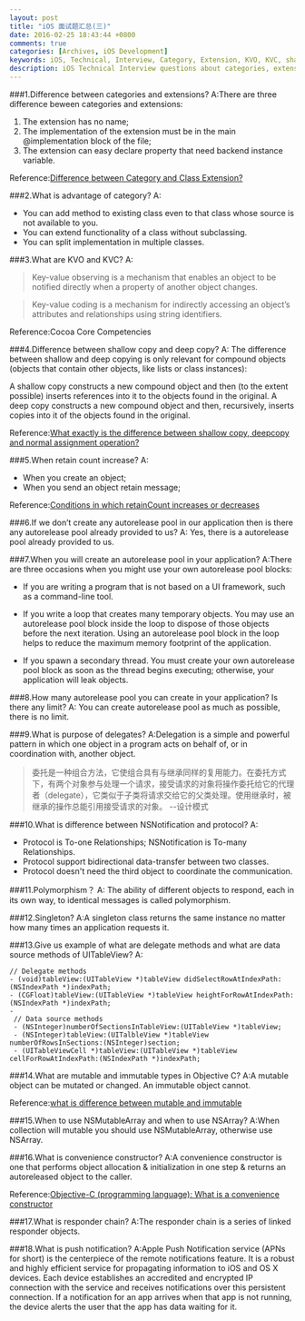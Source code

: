 ```yaml
---
layout: post
title: "iOS 面试题汇总(三)"
date: 2016-02-25 18:43:44 +0800
comments: true
categories: [Archives, iOS Development]
keywords: iOS, Technical, Interview, Category, Extension, KVO, KVC, shallow copy, deep copy
description: iOS Technical Interview questions about categories, extension, KVO, KVC, shallow copy, deep copy and so on.
---
```


###1.Difference between categories and extensions?
A:There are three difference beween categories and extensions:

1. The extension has no name;
2. The implementation of the extension must be in the main @implementation block of the file;
3. The extension can easy declare property that need backend instance variable.

Reference:[Difference between Category and Class Extension?](http://stackoverflow.com/questions/3499704/difference-between-category-and-class-extension)

###2.What is advantage of category?
A:

* You can add method to existing class even to that class whose source is not available to you. 
* You can extend functionality of a class without subclassing. 
* You can split implementation in multiple classes. 

###3.What are KVO and KVC?
A:
> Key-value observing is a mechanism that enables an object to be notified directly when a property of another object changes.  

> Key-value coding is a mechanism for indirectly accessing an object’s attributes and relationships using string identifiers. 

Reference:Cocoa Core Competencies
<!-- more -->
###4.Difference between shallow copy and deep copy?
A:
The difference between shallow and deep copying is only relevant for compound objects (objects that contain other objects, like lists or class instances):

A shallow copy constructs a new compound object and then (to the extent possible) inserts references into it to the objects found in the original.
A deep copy constructs a new compound object and then, recursively, inserts copies into it of the objects found in the original.

Reference:[What exactly is the difference between shallow copy, deepcopy and normal assignment operation?](http://stackoverflow.com/questions/17246693/what-exactly-is-the-difference-between-shallow-copy-deepcopy-and-normal-assignm)

###5.When retain count increase?
A:

* When you create an object;
* When you send an object retain message;

Reference:[Conditions in which retainCount increases or decreases](http://stackoverflow.com/questions/4254346/conditions-in-which-retaincount-increases-or-decreases)

###6.If we don’t create any autorelease pool in our application then is there any autorelease pool already provided to us?
A: Yes, there is a autorelease pool already provided to us.

###7.When you will create an autorelease pool in your application?
A:There are three occasions when you might use your own autorelease pool blocks:

* If you are writing a program that is not based on a UI framework, such as a command-line tool.
* If you write a loop that creates many temporary objects.
You may use an autorelease pool block inside the loop to dispose of those objects   before the next iteration. Using an autorelease pool block in the loop helps to  reduce the maximum memory footprint of the application.

* If you spawn a secondary thread.
You must create your own autorelease pool block as soon as the thread begins executing; otherwise, your application will leak objects.

###8.How many autorelease pool you can create in your application? Is there any limit?
A: You can create autorelease pool as much as possible, there is no limit.

###9.What is purpose of delegates?
A:Delegation is a simple and powerful pattern in which one object in a program acts on behalf of, or in coordination with, another object.

>委托是一种组合方法，它使组合具有与继承同样的复用能力。在委托方式下，有两个对象参与处理一个请求，接受请求的对象将操作委托给它的代理者（delegate），它类似于子类将请求交给它的父类处理。使用继承时，被继承的操作总能引用接受请求的对象。 --设计模式

###10.What is difference between NSNotification and protocol?
A:

* Protocol is To-one Relationships; NSNotification is To-many Relationships.
* Protocol support bidirectional data-transfer between two classes.
* Protocol doesn't need the third object to coordinate the communication.

###11.Polymorphism？
A: The ability of different objects to respond, each in its own way, to identical messages is called polymorphism.

###12.Singleton?
A:A singleton class returns the same instance no matter how many times an application requests it.

###13.Give us example of what are delegate methods and what are data source methods of UITableView?
A:

```objc
// Delegate methods
- (void)tableView:(UITableView *)tableView didSelectRowAtIndexPath:(NSIndexPath *)indexPath;
- (CGFloat)tableView:(UITableView *)tableView heightForRowAtIndexPath:(NSIndexPath *)indexPath;
- 
 // Data source methods
 - (NSInteger)numberOfSectionsInTableView:(UITableView *)tableView;
 - (NSInteger)tableView:(UITalbleView *)tableView numberOfRowsInSections:(NSInteger)section;
 - (UITableViewCell *)tableView:(UITableView *)tableView cellForRowAtIndexPath:(NSIndexPath *)indexPath;

```

###14.What are mutable and immutable types in Objective C?
A:A mutable object can be mutated or changed. An immutable object cannot. 

Reference:[what is difference between mutable and immutable](http://stackoverflow.com/questions/7071096/what-is-difference-between-mutable-and-immutable)

###15.When to use NSMutableArray and when to use NSArray?
A:When collection will mutable you should use NSMutableArray, otherwise use NSArray.

###16.What is convenience constructor?
A:A convenience constructor is one that performs object allocation & initialization in one step & returns an autoreleased object to the caller.

Reference:[Objective-C (programming language): What is a convenience constructor](https://www.quora.com/Objective-C-programming-language/What-is-a-convenience-constructor)

###17.What is responder chain?
A:The responder chain is a series of linked responder objects. 

###18.What is push notification?
A:Apple Push Notification service (APNs for short) is the centerpiece of the remote notifications feature. It is a robust and highly efficient service for propagating information to iOS and OS X devices. Each device establishes an accredited and encrypted IP connection with the service and receives notifications over this persistent connection. If a notification for an app arrives when that app is not running, the device alerts the user that the app has data waiting for it.


